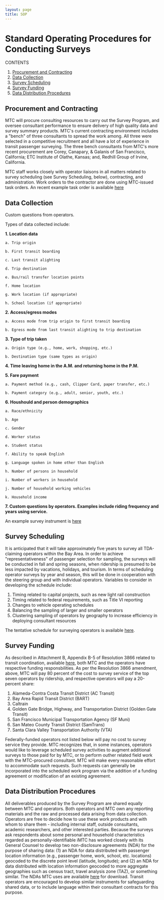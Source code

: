 ```yaml
---
layout: page
title: SOP
---
```


# Standard Operating Procedures for Conducting Surveys

CONTENTS

1. [Procurement and Contracting](#procurement-and-contracting)
2. [Data Collection](#data-collection)
3. [Survey Scheduling](#survey-scheduling)
4. [Survey Funding](#survey-funding)
5. [Data Distribution Procedures](#data-distribution-procedures)

## Procurement and Contracting

MTC will procure consulting resources to carry out the Survey Program, and oversee consultant performance to ensure delivery of high quality data and survey summary products. MTC's current contracting environment includes a "bench" of three consultants to spread the work among. All three were selected in a competitive recruitment and all have a lot of experience in transit passenger surveying. The three bench consultants from MTC's more recent procurement are Corey, Canapary, & Galanis of San Francisco, California; ETC Institute of Olathe, Kansas; and, Redhill Group of Irvine, California. 

MTC staff works closely with operator liaisons in all matters related to survey scheduling (see Survey Scheduling, below), contracting, and administration. Work orders to the contractor are done using MTC-issued task orders. An recent example task order is available [here](https://mtcdrive.box.com/Example-Task-Order)

## Data Collection

Custom questions from operators.

Types of data collected include:

**1. Location data** 

	a. Trip origin
	
	b. First transit boarding 
	
	c. Last transit alighting
	
	d. Trip destination
	
	e. Bus/rail transfer location points
	
	f. Home location
	
	g. Work location (if appropriate)
	
	h. School location (if appropriate)
	
**2. Access/egress modes** 

	a. Access mode from trip origin to first transit boarding
	
	b. Egress mode from last transit alighting to trip destination
	
**3. Type of trip taken**

	a. Origin type (e.g., home, work, shopping, etc.)
	
	b. Destination type (same types as origin)
	
**4. Time leaving home in the A.M. and returning home in the P.M.**

**5. Fare payment**

	a. Payment method (e.g., cash, Clipper Card, paper transfer, etc.)
	
	b. Payment category (e.g., adult, senior, youth, etc.)
	
**6. Houshould and person demographics**

	a. Race/ethnicity
	
	b. Age
	
	c. Gender
	
	d. Worker status
	
	e. Student status
	
	f. Ability to speak English
	
	g. Language spoken in home other than English
	
	h. Number of persons in household
	
	i. Number of workers in household
	
	j. Number of household working vehicles
	
	k. Household income
	
**7. Custom questions by operators. Examples include riding frequency and years using service.**
	

An example survey instrument is [here](https://mtcdrive.box.com/v/muni-draft-survey)


## Survey Scheduling

It is anticipated that it will take approximately five years to survey all TDA-claiming operators within the Bay Area. In order to achieve "representativeness" of passenger selection for sampling, the surveys will be conducted in fall and spring seasons, when ridership is presumed to be less impacted by vacations, holidays, and tourism. In terms of scheduling operator surveys by year and season, this will be done in cooperation with the steering group and with individual operators. Variables to consider in developing the schedule include: 

1. Timing related to capital projects, such as new light rail construction
2. Timing related to federal requirements, such as Title VI reporting
3. Changes to vehicle operating schedules
4. Balancing the sampling of larger and smaller operators
5. Clustering sampling of operators by geography to increase efficiency in deploying consultant resources

The tentative schedule for surveying operators is available [here](http://metropolitantransportationcommission.github.io/onboard-surveys/schedule/).

## Survey Funding

As described in Attachment B, Appendix B-5 of Resolution 3866 related to transit coordination, available [here](https://mtcdrive.box.com/Resolution-3866-Amendment), both MTC and the operators have respective funding responsbilities. As per the Resolution 3866 amendment, above, MTC will pay 80 percent of the cost to survey service of the top seven operators by ridership, and respective operators will pay a 20-percent share:

1. Alameda-Contra Costa Transit District (AC Transit)
2. Bay Area Rapid Transit District (BART)
3. Caltrain
4. Golden Gate Bridge, Highway, and Transportation District (Golden Gate Transit)
5. San Francisco Municipal Transportation Agency (SF Muni) 
6. San Mateo County Transit District (SamTrans)
7. Santa Clara Valley Transportation Authority (VTA)

Federally-funded operators not listed below will pay no cost to survey service they provide. MTC recognizes that, in some instances, operators would like to leverage scheduled survey activities to augment additional surveys to those paid for by MTC, or to perform outher related field work with the MTC-procured consultant. MTC will make every reasonable effort to accommodate such requests. Such requests can generally be incorporated into the scheduled work program via the addition of a funding agreement or modification of an existing agreement. 

## Data Distribution Procedures

All deliverables produced by the Survey Program are shared equally between MTC and operators. Both operators and MTC own any reporting materials and the raw and processed data arising from data collection. Operators are free to decide how to use these work products and with whom to share them - including internal staff, outside consultants, academic researchers, and other interested parties. Because the surveys ask respondents about some personal and household characteristics regarded as personally-identifiable iMTC has worked closely with its General Counsel to develop two non-disclosure agreements (NDA) for the purpose of sharing data: (1) an NDA for data distributed with passenger location information (e.g., passenger home, work, school, etc. locations) geocoded to the discrete point level (latitude, longitude); and (2) an NDA for data distributed with location information geocoded to more aggregate geographies such as census tract, travel analysis zone (TAZ), or something similar. The NDAs MTC uses are available [here](https://mtcdrive.app.box.com/files/0/f/3852966121/Blank_NDAs) for download. Transit operators are encouraged to develop similar instruments for safeguarding shared data, or to include language within their consultant contracts for this purpose. 